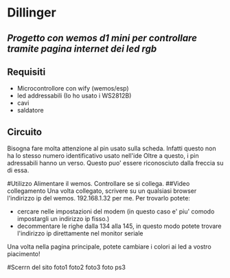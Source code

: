 # Dillinger
## _Progetto con wemos d1 mini per controllare tramite pagina internet dei led rgb_

## Requisiti
- Microcontrollore con wify (wemos/esp)
- led addressabili (Io ho usato i WS2812B)
- cavi
- saldatore

## Circuito
Bisogna fare molta attenzione al pin usato sulla scheda. Infatti questo non ha lo stesso numero identificativo usato nell'ide
Oltre a questo, i pin adressabili hanno un verso. Questo puo' essere riconosciuto dalla freccia su di essa.

#Utilizzo
Alimentare il wemos.
Controllare se si collega.
##Video collegamento
Una volta collegato, scrivere su un qualsiasi browser l'indirizzo ip del wemos. 192.168.1.32 per me.
Per trovarlo potete:
- cercare nelle impostazioni del modem (in questo caso e' piu' comodo impostargli un indirizzo ip fisso.)
- decommentare le righe dalla 134 alla 145, in questo modo potete trovare l'indirizzo ip direttamente nel monitor seriale

Una volta nella pagina principale, potete cambiare i colori ai led a vostro piacimento!

#Scerrn del sito
foto1
foto2
foto3
foto ps3
